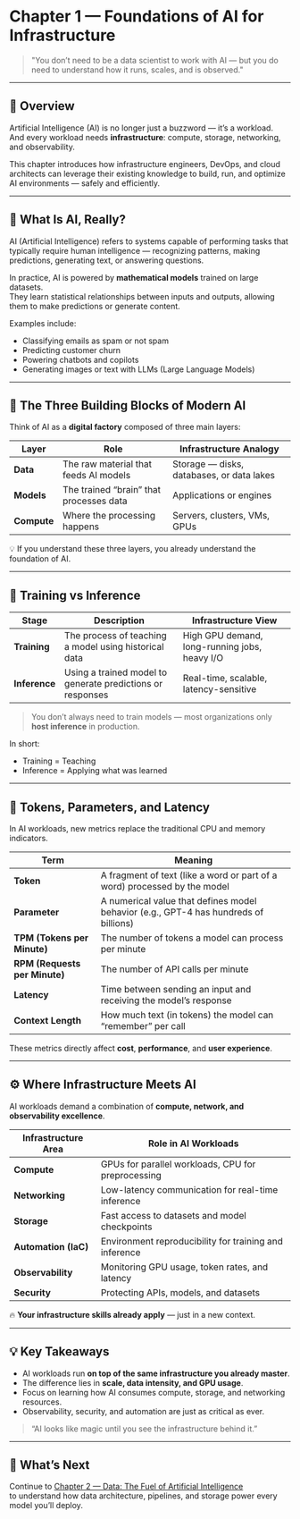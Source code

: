 # Chapter 1 — Foundations of AI for Infrastructure

> "You don’t need to be a data scientist to work with AI — but you do need to understand how it runs, scales, and is observed."

---

## 🧭 Overview

Artificial Intelligence (AI) is no longer just a buzzword — it’s a workload.  
And every workload needs **infrastructure**: compute, storage, networking, and observability.

This chapter introduces how infrastructure engineers, DevOps, and cloud architects can leverage their existing knowledge to build, run, and optimize AI environments — safely and efficiently.

---

## 🤖 What Is AI, Really?

AI (Artificial Intelligence) refers to systems capable of performing tasks that typically require human intelligence — recognizing patterns, making predictions, generating text, or answering questions.

In practice, AI is powered by **mathematical models** trained on large datasets.  
They learn statistical relationships between inputs and outputs, allowing them to make predictions or generate content.

Examples include:
- Classifying emails as spam or not spam  
- Predicting customer churn  
- Powering chatbots and copilots  
- Generating images or text with LLMs (Large Language Models)

---

## 🧱 The Three Building Blocks of Modern AI

Think of AI as a **digital factory** composed of three main layers:

| Layer | Role | Infrastructure Analogy |
|-------|------|--------------------------|
| **Data** | The raw material that feeds AI models | Storage — disks, databases, or data lakes |
| **Models** | The trained “brain” that processes data | Applications or engines |
| **Compute** | Where the processing happens | Servers, clusters, VMs, GPUs |

💡 If you understand these three layers, you already understand the foundation of AI.

---

## 🚂 Training vs Inference

| Stage | Description | Infrastructure View |
|--------|--------------|----------------------|
| **Training** | The process of teaching a model using historical data | High GPU demand, long-running jobs, heavy I/O |
| **Inference** | Using a trained model to generate predictions or responses | Real-time, scalable, latency-sensitive |

> You don’t always need to train models — most organizations only **host inference** in production.

In short:
- Training = Teaching  
- Inference = Applying what was learned

---

## 🧮 Tokens, Parameters, and Latency

In AI workloads, new metrics replace the traditional CPU and memory indicators.

| Term | Meaning |
|------|----------|
| **Token** | A fragment of text (like a word or part of a word) processed by the model |
| **Parameter** | A numerical value that defines model behavior (e.g., GPT-4 has hundreds of billions) |
| **TPM (Tokens per Minute)** | The number of tokens a model can process per minute |
| **RPM (Requests per Minute)** | The number of API calls per minute |
| **Latency** | Time between sending an input and receiving the model’s response |
| **Context Length** | How much text (in tokens) the model can “remember” per call |

These metrics directly affect **cost**, **performance**, and **user experience**.

---

## ⚙️ Where Infrastructure Meets AI

AI workloads demand a combination of **compute, network, and observability excellence**.

| Infrastructure Area | Role in AI Workloads |
|----------------------|----------------------|
| **Compute** | GPUs for parallel workloads, CPU for preprocessing |
| **Networking** | Low-latency communication for real-time inference |
| **Storage** | Fast access to datasets and model checkpoints |
| **Automation (IaC)** | Environment reproducibility for training and inference |
| **Observability** | Monitoring GPU usage, token rates, and latency |
| **Security** | Protecting APIs, models, and datasets |

🔥 **Your infrastructure skills already apply** — just in a new context.

---

## 💡 Key Takeaways

- AI workloads run **on top of the same infrastructure you already master**.  
- The difference lies in **scale, data intensity, and GPU usage**.  
- Focus on learning how AI consumes compute, storage, and networking resources.  
- Observability, security, and automation are just as critical as ever.

> “AI looks like magic until you see the infrastructure behind it.”

---

## 🧭 What’s Next

Continue to [Chapter 2 — Data: The Fuel of Artificial Intelligence](02-data.md)  
to understand how data architecture, pipelines, and storage power every model you’ll deploy.

